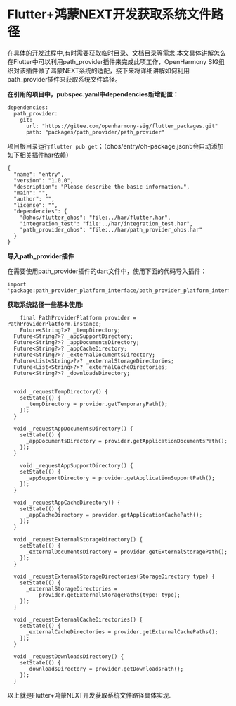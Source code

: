 # Flutter+鸿蒙NEXT开发获取系统文件路径

在具体的开发过程中,有时需要获取临时目录、文档目录等需求.本文具体讲解怎么在Flutter中可以利用path_provider插件来完成此项工作，OpenHarmony SIG组织对该插件做了鸿蒙NEXT系统的适配，接下来将详细讲解如何利用path_provider插件来获取系统文件路径。

**在引用的项目中，pubspec.yaml中dependencies新增配置：**

```
dependencies:
  path_provider:
    git:
      url: "https://gitee.com/openharmony-sig/flutter_packages.git"
      path: "packages/path_provider/path_provider"
```

项目根目录运行`flutter pub get`；（ohos/entry/oh-package.json5会自动添加如下相关插件har依赖）

```
{
  "name": "entry",
  "version": "1.0.0",
  "description": "Please describe the basic information.",
  "main": "",
  "author": "",
  "license": "",
  "dependencies": {
    "@ohos/flutter_ohos": "file:../har/flutter.har",
    "integration_test": "file:../har/integration_test.har",
    "path_provider_ohos": "file:../har/path_provider_ohos.har"
  }
}

```

**导入path_provider插件**

在需要使用path_provider插件的dart文件中，使用下面的代码导入插件：

```
import 'package:path_provider_platform_interface/path_provider_platform_interface.dart';
```



**获取系统路径一些基本使用:**

```
	final PathProviderPlatform provider = PathProviderPlatform.instance;
	Future<String?>? _tempDirectory;
  Future<String?>? _appSupportDirectory;
  Future<String?>? _appDocumentsDirectory;
  Future<String?>? _appCacheDirectory;
  Future<String?>? _externalDocumentsDirectory;
  Future<List<String>?>? _externalStorageDirectories;
  Future<List<String>?>? _externalCacheDirectories;
  Future<String?>? _downloadsDirectory;
  
  
  void _requestTempDirectory() {
    setState(() {
      _tempDirectory = provider.getTemporaryPath();
    });
  }
  
  void _requestAppDocumentsDirectory() {
    setState(() {
      _appDocumentsDirectory = provider.getApplicationDocumentsPath();
    });
  }

	void _requestAppSupportDirectory() {
    setState(() {
      _appSupportDirectory = provider.getApplicationSupportPath();
    });
  }

  void _requestAppCacheDirectory() {
    setState(() {
      _appCacheDirectory = provider.getApplicationCachePath();
    });
  }

  void _requestExternalStorageDirectory() {
    setState(() {
      _externalDocumentsDirectory = provider.getExternalStoragePath();
    });
  }

  void _requestExternalStorageDirectories(StorageDirectory type) {
    setState(() {
      _externalStorageDirectories =
          provider.getExternalStoragePaths(type: type);
    });
  }

  void _requestExternalCacheDirectories() {
    setState(() {
      _externalCacheDirectories = provider.getExternalCachePaths();
    });
  }

  void _requestDownloadsDirectory() {
    setState(() {
      _downloadsDirectory = provider.getDownloadsPath();
    });
  }

```

以上就是Flutter+鸿蒙NEXT开发获取系统文件路径具体实现.